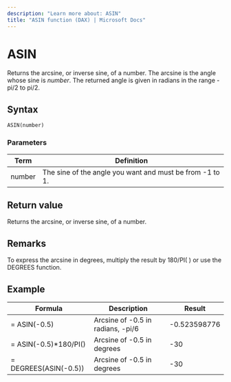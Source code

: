 ```yaml
---
description: "Learn more about: ASIN"
title: "ASIN function (DAX) | Microsoft Docs"
---
```

# ASIN

Returns the arcsine, or inverse sine, of a number. The arcsine is the angle whose sine is *number*. The returned angle is given in radians in the range -pi/2 to pi/2.  
  
## Syntax  
  
```dax
ASIN(number)  
```
  
### Parameters  
  
|Term|Definition|  
|--------|--------------|  
|number|The sine of the angle you want and must be from -1 to 1.|  
  
## Return value

Returns the arcsine, or inverse sine, of a number.  
  
## Remarks

To express the arcsine in degrees, multiply the result by 180/PI( ) or use the DEGREES function.  
  
## Example  
  
|Formula|Description|Result|  
|-----------|---------------|----------|  
|= ASIN(-0.5)|Arcsine of -0.5 in radians, -pi/6|-0.523598776|  
|= ASIN(-0.5)*180/PI()|Arcsine of -0.5 in degrees|-30|  
|= DEGREES(ASIN(-0.5))|Arcsine of -0.5 in degrees|-30|  
